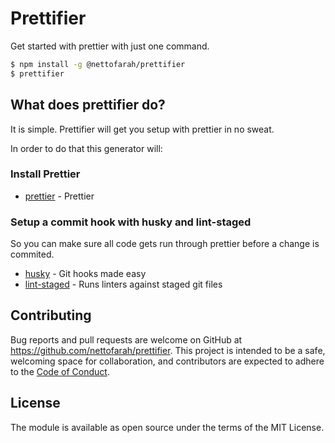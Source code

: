 # Prettifier
Get started with prettier with just one command.

```bash
$ npm install -g @nettofarah/prettifier
$ prettifier
```

## What does prettifier do?
It is simple.
Prettifier will get you setup with prettier in no sweat.

In order to do that this generator will:

### Install Prettier
- [prettier](https://github.com/prettier/prettier) - Prettier

### Setup a commit hook with husky and lint-staged
So you can make sure all code gets run through prettier before a change is commited.

- [husky](https://github.com/typicode/husky) - Git hooks made easy
- [lint-staged](https://github.com/okonet/lint-staged) - Runs linters against staged git files

## Contributing

Bug reports and pull requests are welcome on GitHub at https://github.com/nettofarah/prettifier. This project is intended to be a safe, welcoming space for collaboration, and contributors are expected to adhere to the [Code of Conduct](https://github.com/nettofarah/prettifier/blob/master/CODE_OF_CONDUCT.md).

## License

The module is available as open source under the terms of the MIT License.
